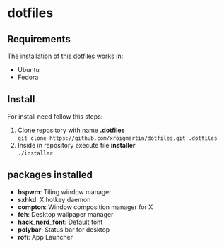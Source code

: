 # dotfiles

## Requirements
The installation of this dotfiles works in:
- Ubuntu
- Fedora

## Install

For install need follow this steps:

1. Clone repository with name **.dotfiles**<br>
`git clone https://github.com/xroigmartin/dotfiles.git .dotfiles`
2. Inside in repository execute file **installer**<br> 
`./installer`

## packages installed
- **bspwm**: Tiling window manager
- **sxhkd**: X hotkey daemon
- **compton**: Window composition manager for X
- **feh**: Desktop wallpaper manager
- **hack_nerd_font**: Default font 
- **polybar**: Status bar for desktop
- **rofi**: App Launcher
